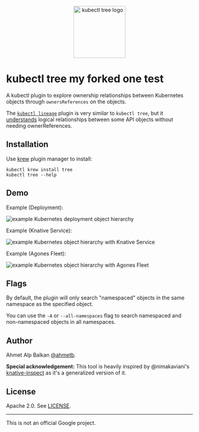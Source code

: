 <p align="center">
  <a href="https://mdxjs.com">
    <img alt="kubectl tree logo" src="assets/logo/logo.png" width="140" />
  </a>
</p>

# kubectl tree my forked one test

A kubectl plugin to explore ownership relationships between Kubernetes objects
through `ownersReferences` on the objects.

The [`kubectl lineage`](https://github.com/tohjustin/kube-lineage) plugin is very similar to `kubectl tree`, but it 
[understands](https://github.com/tohjustin/kube-lineage#supported-relationships)
logical relationships between some API objects without needing ownerReferences.

## Installation

Use [krew](https://krew.sigs.k8s.io/) plugin manager to install:

    kubectl krew install tree
    kubectl tree --help

## Demo

Example (Deployment):

![example Kubernetes deployment object hierarchy](assets/example-1.png)

Example (Knative Service):

![example Kubernetes object hierarchy with Knative Service](assets/example-2.png)

Example (Agones Fleet):

![example Kubernetes object hierarchy with Agones Fleet](assets/example-3.png)

## Flags

By default, the plugin will only search "namespaced" objects in the same
namespace as the specified object.

You can use the `-A` or `--all-namespaces` flag to search namespaced and
non-namespaced objects in all namespaces.

## Author

Ahmet Alp Balkan [@ahmetb](https://twitter.com/ahmetb).

**Special acknowledgement:** This tool is heavily inspired by @nimakaviani's
[knative-inspect](https://github.com/nimakaviani/knative-inspect/) as it's a
generalized version of it.

## License

Apache 2.0. See [LICENSE](./LICENSE).

---

This is not an official Google project.
